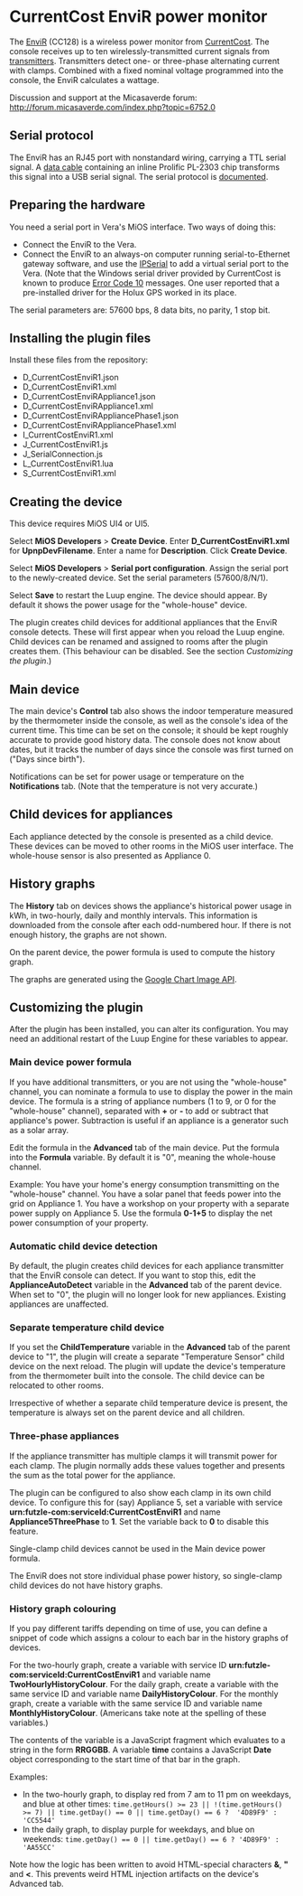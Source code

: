 # CurrentCost EnviR power monitor 

The [EnviR](http://www.currentcost.com/product-envir.html) (CC128) is a wireless power monitor from [CurrentCost](http://www.currentcost.com/).  The console receives up to ten wirelessly-transmitted current signals from [transmitters](http://www.currentcost.com/product-transmitter.html).  Transmitters detect one- or three-phase alternating current with clamps.  Combined with a fixed nominal voltage programmed into the console, the EnviR calculates a wattage.

Discussion and support at the Micasaverde forum: http://forum.micasaverde.com/index.php?topic=6752.0

## Serial protocol 

The EnviR has an RJ45 port with nonstandard wiring, carrying a TTL serial signal.  A [data cable](http://www.currentcost.com/product-datacable.html) containing an inline Prolific PL-2303 chip transforms this signal into a USB serial signal.  The serial protocol is [documented](http://www.currentcost.com/cc128/xml.htm).

## Preparing the hardware 

You need a serial port in Vera's MiOS interface.  Two ways of doing this:
* Connect the EnviR to the Vera.
* Connect the EnviR to an always-on computer running serial-to-Ethernet gateway software, and use the [IPSerial](http://code.mios.com/trac/mios_ipserial/) to add a virtual serial port to the Vera.  (Note that the Windows serial driver provided by CurrentCost is known to produce [Error Code 10](http://www.prolific.com.tw/eng/FAQs.asp?ID=50) messages.  One user reported that a pre-installed driver for the Holux GPS worked in its place.

The serial parameters are: 57600 bps, 8 data bits, no parity, 1 stop bit.

## Installing the plugin files 

Install these files from the repository:
* D_CurrentCostEnviR1.json
* D_CurrentCostEnviR1.xml
* D_CurrentCostEnviRAppliance1.json
* D_CurrentCostEnviRAppliance1.xml
* D_CurrentCostEnviRAppliancePhase1.json
* D_CurrentCostEnviRAppliancePhase1.xml
* I_CurrentCostEnviR1.xml
* J_CurrentCostEnviR1.js
* J_SerialConnection.js
* L_CurrentCostEnviR1.lua
* S_CurrentCostEnviR1.xml

## Creating the device 

This device requires MiOS UI4 or UI5.

Select **MiOS Developers** > **Create Device**. Enter **D_CurrentCostEnviR1.xml** for **UpnpDevFilename**.  Enter a name for **Description**.  Click **Create Device**.

Select **MiOS Developers** > **Serial port configuration**.  Assign the serial port to the newly-created device.  Set the serial parameters (57600/8/N/1).  

Select **Save** to restart the Luup engine.  The device should appear.  By default it shows the power usage for the "whole-house" device.

The plugin creates child devices for additional appliances that the EnviR console detects.  These will first appear when you reload the Luup engine.  Child devices can be renamed and assigned to rooms after the plugin creates them.  (This behaviour can be disabled.  See the section *Customizing the plugin*.)

## Main device 

The main device's **Control** tab also shows the indoor temperature measured by the thermometer inside the console, as well as the console's idea of the current time.  This time can be set on the console; it should be kept roughly accurate to provide good history data.  The console does not know about dates, but it tracks the number of days since the console was first turned on ("Days since birth").

Notifications can be set for power usage or temperature on the **Notifications** tab.  (Note that the temperature is not very accurate.)

## Child devices for appliances 

Each appliance detected by the console is presented as a child device.  These devices can be moved to other rooms in the MiOS user interface.  The whole-house sensor is also presented as Appliance 0.

## History graphs 

The **History** tab on devices shows the appliance's historical power usage in kWh, in two-hourly, daily and monthly intervals.  This information is downloaded from the console after each odd-numbered hour.  If there is not enough history, the graphs are not shown.

On the parent device, the power formula is used to compute the history graph.

The graphs are generated using the [Google Chart Image API](http://code.google.com/apis/chart/image/).

## Customizing the plugin 

After the plugin has been installed, you can alter its configuration.  You may need an additional restart of the Luup Engine for these variables to appear.

### Main device power formula 

If you have additional transmitters, or you are not using the "whole-house" channel, you can nominate a formula to use to display the power in the main device.  The formula is a string of appliance numbers (1 to 9, or 0 for the "whole-house" channel), separated with **+** or **-** to add or subtract that appliance's power.  Subtraction is useful if an appliance is a generator such as a solar array.

Edit the formula in the **Advanced** tab of the main device.  Put the formula into the **Formula** variable.  By default it is "0", meaning the whole-house channel.

Example: You have your home's energy consumption transmitting on the "whole-house" channel.  You have a solar panel that feeds power into the grid on Appliance 1.  You have a workshop on your property with a separate power supply on Appliance 5.  Use the formula **0-1+5** to display the net power consumption of your property. 

### Automatic child device detection 

By default, the plugin creates child devices for each appliance transmitter that the EnviR console can detect.  If you want to stop this, edit the **ApplianceAutoDetect** variable in the **Advanced** tab of the parent device.  When set to "0", the plugin will no longer look for new appliances.  Existing appliances are unaffected. 

### Separate temperature child device 

If you set the **ChildTemperature** variable in the **Advanced** tab of the parent device to "1", the plugin will create a separate "Temperature Sensor" child device on the next reload.  The plugin will update the device's temperature from the thermometer built into the console.  The child device can be relocated to other rooms.

Irrespective of whether a separate child temperature device is present, the temperature is always set on the parent device and all children.

### Three-phase appliances 

If the appliance transmitter has multiple clamps it will transmit power for each clamp.  The plugin normally adds these values together and presents the sum as the total power for the appliance.

The plugin can be configured to also show each clamp in its own child device.  To configure this for (say) Appliance 5, set a variable with service **urn:futzle-com:serviceId:CurrentCostEnviR1** and name **Appliance5ThreePhase** to **1**.  Set the variable back to **0** to disable this feature.

Single-clamp child devices cannot be used in the Main device power formula.

The EnviR does not store individual phase power history, so single-clamp child devices do not have history graphs.

### History graph colouring 

If you pay different tariffs depending on time of use, you can define a snippet of code which assigns a colour to each bar in the history graphs of devices.

For the two-hourly graph, create a variable with service ID **urn:futzle-com:serviceId:CurrentCostEnviR1** and variable name **TwoHourlyHistoryColour**.  For the daily graph, create a variable with the same service ID and variable name **DailyHistoryColour**.  For the monthly graph, create a variable with the same service ID and variable name **MonthlyHistoryColour**.  (Americans take note at the spelling of these variables.)

The contents of the variable is a JavaScript fragment which evaluates to a string in the form **RRGGBB**.  A variable **time** contains a JavaScript **Date** object corresponding to the start time of that bar in the graph.

Examples:
* In the two-hourly graph, to display red from 7 am to 11 pm on weekdays, and blue at other times:
`time.getHours() >= 23 || !(time.getHours() >= 7) || time.getDay() == 0 || time.getDay() == 6 ?  '4D89F9' : 'CC5544'`
* In the daily graph, to display purple for weekdays, and blue on weekends:
`time.getDay() == 0 || time.getDay() == 6 ? '4D89F9' : 'AA55CC'`

Note how the logic has been written to avoid HTML-special characters **&**, **"** and **<**.  This prevents weird HTML injection artifacts on the device's Advanced tab.
